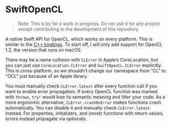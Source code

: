 # SwiftOpenCL

> Note: This is by far a work in progress. Do not use it for any project except contributing to the development of this repository.

A native Swift API for OpenCL, which works on every platform. This is similar to the [C++ bindings](https://github.com/KhronosGroup/OpenCL-CLHPP). To start off, I will only add support for OpenCL 1.2, the version that runs on macOS.

There may be a name collision with `CLError` in Apple’s CoreLocation, but you can just use `CoreLocation.CLError` and `SwiftOpenCL.CLError` explicitly. This is cross-platform, so we shouldn’t change our namespace from "CL" to "OCL" just because of an Apple library.

You must manually check `CLError.latest` after every function call if you want to enable error propagation. If every OpenCL function was marked with `throws`, `try!` would lose its semantic meaning and litter your code. As a more ergonomic alternative, `CLError.crashOnError` makes functions crash automatically. You can disable it and manually check `CLError.latest` instead. For properties, initializers, and (most) functions with return values, errors instead propagate via optionals.
